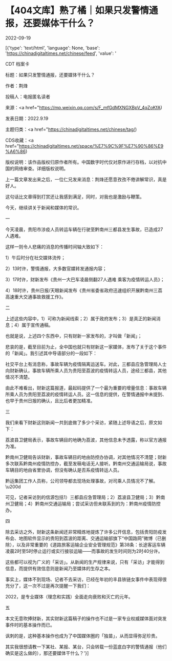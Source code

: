 # 【404文库】熟了橘｜如果只发警情通报，还要媒体干什么？

2022-09-19

[{'type': 'text/html', 'language': None, 'base': 'https://chinadigitaltimes.net/chinese/feed', 'value': '

CDT 档案卡

标题：如果只发警情通报，还要媒体干什么？

作者：荆烽

投稿人：电报匿名读者

来源：<a href="https://mp.weixin.qq.com/s/F_mfGdMXNGXBpV_4qZoKfA)

发表日期：2022.9.19

主题归类：<a href="https://chinadigitaltimes.net/chinese/tag/)

CDS收藏：<a href="https://chinadigitaltimes.net/space/%E7%9C%9F%E7%90%86%E9%A6%86)

版权说明：该作品版权归原作者所有。中国数字时代仅对原作进行存档，以对抗中国的网络审查。详细版权说明。





上一篇文章发出来之后，一位仁兄发来消息：荆烽还愿意孜孜不倦讲解常识，真是好人。

这句话比文章得到打赏还让我感到满足，同时，对我也是激励与鞭策。

今天，继续讲关于新闻和媒体的常识。

一

今天凌晨，贵阳市涉疫人员转运车辆在行驶至黔南州三都县发生事故，已造成27人遇难。

这样一则令人悲痛的消息的传播时间轴大致如下：

1）午后时分在社交媒体流传；

2）13时许，警情通报，大多数官媒转发通报内容；

3）17时许，财新发布《贵州一大巴车凌晨侧翻27人遇难 乘客为疫情转运人员》；

4）18时许，贵州日报/天眼新闻发布《贵州省委省政府迅速组织开展黔南州三荔高速重大交通事故救援工作》。

二

上述这些内容中，1）可称为新闻线索；2）属于政府发布；3）是真正的新闻消息；4）属于宣传通稿。

也就是说，上述四个东西中，只有财新一家发布的，才叫做「新闻」；

悲哀的是，截至目前为止，全中国也就只有财新这一家媒体，发布了关于这个事件的「新闻」。我引述其中导语部分的一段如下：



社交平台上有消息称，事故车辆为疫情隔离运送车。对此，三都县应急管理局人士向财新确认，事故车辆所乘人员为贵阳至荔波的疫情转运人员，途经三都县，其他情况不清楚。



由此不难看出，财新这篇报道，最起码提供了一个最为重要的增量信息：事故车辆所乘人员为贵阳至荔波的疫情转运人员。这一信息的提供，在警情通报中未提到、也早于贵州日报的确认，且比后者更加精准。

三

我们来看下财新这则新闻一共到底做了多少个采访，紧随上述导语之后，原文如下：



荔波县卫健局表示，事故车辆目的地确为荔波，其他信息未予透露，称以官方通报为准。

黔南州卫健局告诉财新，事故车辆目的地由防控办协调，对其他情况不清楚；财新多次联系黔南州疫情防控办，截至发稿电话无人接听。黔南州交通运输局说，事故车辆目的地由省里协调，但没有确认是否系疫情转运人员。

黔运集团工作人员称，公司领导都去现场处理事故，对司乘人员情况不了解。\u200d



可见，记者采访到的信源包括1）三都县应急管理局；2）荔波县卫健局；3）黔南州卫健局；4）黔南州交通运输局；尝试采访但未联系到的为：黔南州疫情防控办。

四

除去采访之外，财新这条新闻还非常精炼地提炼了许多公开信息，包括贵阳防疫发布会、地图软件显示的贵阳到荔波的距离、交通运输部旗下“中国路网”微博（已删除），以及非常重要的《道路旅客运输企业安全管理规范》第38条：长途客运车辆凌晨2时至5时停止运行或实行接驳运输——而事故的发生时间则为2时40分许。

这些都可以视为广义的「采访」。从新闻的生产规律来说，只有「采访」才能得到信息，而提供有效信息则是新闻乃至媒体的生存之本。

事实上，媒体不到现场、记者不去采访，已经在年初的丰县铁链女事件中表现得很充分了，这一次不过是再次提醒一下我们：

2022，是专业媒体（理念和实践）全面走向衰败和灭亡的元年。

五

本文无意吹捧财新，其实财新这篇稿子的操作也不过是一家专业权威媒体面对突发事件时的基本操作而已。

讽刺的是，这种基本操作也成为了中国媒体圈的「独苗」，从而显得弥足珍贵。

其实我很想请教一下某社、某报、某台，只会转载一份蓝底白字的警情通报（他们确实是这么做的），那还要媒体干什么？'}]